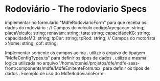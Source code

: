 # Rodoviário - The rodoviario Specs

implementar no formulario "MdfeRodoviarioForm" para que receba os dados do rodoviário :
// Campos do veículo
codigoAgregacao: string;
placaVeiculo: string;
renavam: string;
tara: string;
capacidadeKG: string;
capacidadeM3: string;
tpCar: string;
tpRod: string;
// Campos do motorista
xNome: string;
cpf: string;

Implementar somente os campos acima .
utilize o arquivo de tipagem "MdfeConfigTypes.ts" para definir os tipos de dados .
utilize a mesma logica utilizada no arquivo '/home/oteniel/projetos/dfe/mdfe-saas-front/components/mdfe/MdfeEmitenteForm.tsx' para definir os tipos de dados .
Exemplo de uso do MdfeRodoviarioForm :
